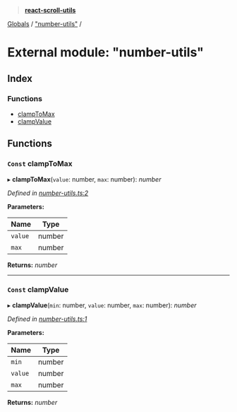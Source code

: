 > **[react-scroll-utils](../README.md)**

[Globals](../globals.md) / ["number-utils"](_number_utils_.md) /

# External module: "number-utils"

## Index

### Functions

* [clampToMax](_number_utils_.md#const-clamptomax)
* [clampValue](_number_utils_.md#const-clampvalue)

## Functions

### `Const` clampToMax

▸ **clampToMax**(`value`: number, `max`: number): *number*

*Defined in [number-utils.ts:2](https://github.com/jan-rycko/react-scroll-utils/blob/45edc1c/src/number-utils.ts#L2)*

**Parameters:**

Name | Type |
------ | ------ |
`value` | number |
`max` | number |

**Returns:** *number*

___

### `Const` clampValue

▸ **clampValue**(`min`: number, `value`: number, `max`: number): *number*

*Defined in [number-utils.ts:1](https://github.com/jan-rycko/react-scroll-utils/blob/45edc1c/src/number-utils.ts#L1)*

**Parameters:**

Name | Type |
------ | ------ |
`min` | number |
`value` | number |
`max` | number |

**Returns:** *number*